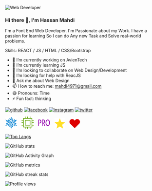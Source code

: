 ![Web Developer](https://scontent.fdac136-1.fna.fbcdn.net/v/t39.30808-6/279373509_3199575303697886_6518127083582833349_n.jpg?stp=dst-jpg_s960x960&_nc_cat=100&ccb=1-7&_nc_sid=e3f864&_nc_eui2=AeGBFQhqZtBxd5CiBuRalk6ZK53Q-zM9oVErndD7Mz2hUboa1qpAcVK8-LAhMBbtViS2WXB-Ft3Rw6pAhVIZxRnA&_nc_ohc=hqu0zkw1zFwAX8btoCp&_nc_oc=AQkf46jPSzk-A7Mnqmz_VeCjJ86zaFUmigxlfqdDp40NhKVNJD1bSPDvVWmZuZtxwtg&_nc_ht=scontent.fdac136-1.fna&oh=00_AT-MmvqC4NHe4lzl6NLIeOYQJf0fn2J6OIJytNaq3TIWyw&oe=62C026E6)

### Hi there 👋, I'm Hassan Mahdi

I'm a Font End Web Developer. I'm Passionate about my Work. l have a passion for learning So I can do Any new Task and Solve real-world problems.

Skills:  REACT / JS / HTML / CSS/Bootstrap

- 🔭 I’m currently working on AvienTech 
- 🌱 I’m currently learning JS 
- 👯 I’m looking to collaborate on Web Design/Development
- 🤔 I’m looking for help with ReacJS 
- 💬 Ask me about Web Design 
- 📫 How to reach me: mahdi4971@gmail.com 
- 😄 Pronouns: Time 
- ⚡ Fun fact: thinking 


[<img src='https://cdn.jsdelivr.net/npm/simple-icons@3.0.1/icons/github.svg' alt='github' height='40'>](https://github.com/Hassan-Mahdi)  [<img src='https://cdn.jsdelivr.net/npm/simple-icons@3.0.1/icons/facebook.svg' alt='facebook' height='40'>](https://www.facebook.com/mahdi4971)  [<img src='https://cdn.jsdelivr.net/npm/simple-icons@3.0.1/icons/instagram.svg' alt='instagram' height='40'>](https://www.instagram.com/almas_hassan_mahdi/)  [<img src='https://cdn.jsdelivr.net/npm/simple-icons@3.0.1/icons/twitter.svg' alt='twitter' height='40'>](https://twitter.com/mahdi_or)  

<a href='https://archiveprogram.github.com/'><img src='https://raw.githubusercontent.com/acervenky/animated-github-badges/master/assets/acbadge.gif' width='40' height='40'></a> <a href='https://docs.github.com/en/developers'><img src='https://raw.githubusercontent.com/acervenky/animated-github-badges/master/assets/devbadge.gif' width='40' height='40'></a> <a href='https://github.com/pricing'><img src='https://raw.githubusercontent.com/acervenky/animated-github-badges/master/assets/pro.gif' width='40' height='40'></a> <a href='https://stars.github.com/'><img src='https://raw.githubusercontent.com/acervenky/animated-github-badges/master/assets/starbadge.gif' width='35' height='35'></a> <a href='https://docs.github.com/en/github/supporting-the-open-source-community-with-github-sponsors'><img src='https://raw.githubusercontent.com/acervenky/animated-github-badges/master/assets/sponsorbadge.gif' width='35' height='35'></a> 

[![Top Langs](https://github-readme-stats.vercel.app/api/top-langs/?username=Hassan-Mahdi)](https://github.com/anuraghazra/github-readme-stats)

![GitHub stats](https://github-readme-stats.vercel.app/api?username=Hassan-Mahdi&show_icons=true&count_private=true)  

![GitHub Activity Graph](https://activity-graph.herokuapp.com/graph?username=Hassan-Mahdi)  

![GitHub metrics](https://metrics.lecoq.io/Hassan-Mahdi)  

![GitHub streak stats](https://github-readme-streak-stats.herokuapp.com/?user=Hassan-Mahdi)  

![Profile views](https://gpvc.arturio.dev/Hassan-Mahdi)  
